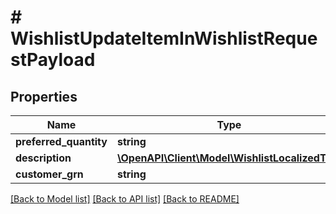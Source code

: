# # WishlistUpdateItemInWishlistRequestPayload


## Properties 


Name | Type | Description | Notes
------------ | ------------- | ------------- | -------------
**preferred_quantity**| **string** |   | [optional]
**description**| [**\OpenAPI\Client\Model\WishlistLocalizedText**](WishlistLocalizedText.md) |   | [optional]
**customer_grn**| **string** |   | [optional]


[[Back to Model list]](../../README.md#models) [[Back to API list]](../../README.md#endpoints) [[Back to README]](../../README.md)

